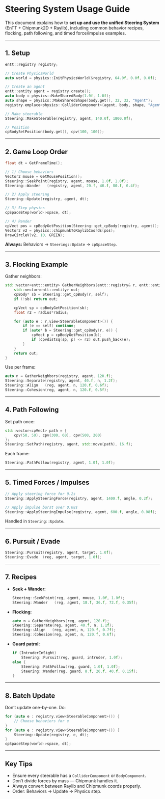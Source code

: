 # Steering System Usage Guide

This document explains how to **set up and use the unified Steering System** (EnTT + Chipmunk2D + Raylib), including common behavior recipes, flocking, path following, and timed force/impulse examples.

---

## 1. Setup

```cpp
entt::registry registry;

// Create PhysicsWorld
auto world = physics::InitPhysicsWorld(&registry, 64.0f, 0.0f, 0.0f);

// Create an agent
entt::entity agent = registry.create();
auto body = physics::MakeSharedBody(1.0f, 1.0f);
auto shape = physics::MakeSharedShape(body.get(), 32, 32, "Agent");
registry.emplace<physics::ColliderComponent>(agent, body, shape, "Agent");

// Make steerable
Steering::MakeSteerable(registry, agent, 140.0f, 1800.0f);

// Position
cpBodySetPosition(body.get(), cpv(100, 100));
```

---

## 2. Game Loop Order

```cpp
float dt = GetFrameTime();

// 1) Choose behaviors
Vector2 mouse = GetMousePosition();
Steering::SeekPoint(registry, agent, mouse, 1.0f, 1.0f);
Steering::Wander   (registry, agent, 20.f, 40.f, 80.f, 0.4f);

// 2) Apply steering
Steering::Update(registry, agent, dt);

// 3) Step physics
cpSpaceStep(world->space, dt);

// 4) Render
cpVect pos = cpBodyGetPosition(Steering::get_cpBody(registry, agent));
Vector2 v2 = physics::chipmunkToRaylibCoords(pos);
DrawCircleV(v2, 10, GREEN);
```

**Always:** Behaviors → `Steering::Update` → `cpSpaceStep`.

---

## 3. Flocking Example

Gather neighbors:

```cpp
std::vector<entt::entity> GatherNeighbors(entt::registry& r, entt::entity self, float radius) {
    std::vector<entt::entity> out;
    cpBody* sb = Steering::get_cpBody(r, self);
    if (!sb) return out;

    cpVect sp = cpBodyGetPosition(sb);
    float r2 = radius*radius;

    for (auto e : r.view<SteerableComponent>()) {
        if (e == self) continue;
        if (auto* b = Steering::get_cpBody(r, e)) {
            cpVect p = cpBodyGetPosition(b);
            if (cpvdistsq(sp, p) <= r2) out.push_back(e);
        }
    }
    return out;
}
```

Use per frame:

```cpp
auto n = GatherNeighbors(registry, agent, 120.f);
Steering::Separate(registry, agent, 40.f, n, 1.2f);
Steering::Align   (reg, agent, n, 120.f, 0.6f);
Steering::Cohesion(reg, agent, n, 120.f, 0.5f);
```

---

## 4. Path Following

Set path once:

```cpp
std::vector<cpVect> path = {
    cpv(50, 50), cpv(300, 60), cpv(500, 200)
};
Steering::SetPath(registry, agent, std::move(path), 16.f);
```

Each frame:

```cpp
Steering::PathFollow(registry, agent, 1.0f, 1.0f);
```

---

## 5. Timed Forces / Impulses

```cpp
// Apply steering force for 0.2s
Steering::ApplySteeringForce(registry, agent, 1400.f, angle, 0.2f);

// Apply impulse burst over 0.08s
Steering::ApplySteeringImpulse(registry, agent, 600.f, angle, 0.08f);
```

Handled in `Steering::Update`.

---

## 6. Pursuit / Evade

```cpp
Steering::Pursuit(registry, agent, target, 1.0f);
Steering::Evade  (reg, agent, target, 1.0f);
```

---

## 7. Recipes

* **Seek + Wander:**

  ```cpp
  Steering::SeekPoint(reg, agent, mouse, 1.0f, 1.0f);
  Steering::Wander   (reg, agent, 18.f, 36.f, 72.f, 0.35f);
  ```

* **Flocking:**

  ```cpp
  auto n = GatherNeighbors(reg, agent, 120.f);
  Steering::Separate(reg, agent, 40.f, n, 1.1f);
  Steering::Align   (reg, agent, n, 120.f, 0.7f);
  Steering::Cohesion(reg, agent, n, 120.f, 0.6f);
  ```

* **Guard patrol:**

  ```cpp
  if (IntruderInSight)
      Steering::Pursuit(reg, guard, intruder, 1.0f);
  else {
      Steering::PathFollow(reg, guard, 1.0f, 1.0f);
      Steering::Wander(reg, guard, 8.f, 20.f, 40.f, 0.15f);
  }
  ```

---

## 8. Batch Update

Don’t update one-by-one. Do:

```cpp
for (auto e : registry.view<SteerableComponent>()) {
    // Choose behaviors for e
}
for (auto e : registry.view<SteerableComponent>()) {
    Steering::Update(registry, e, dt);
}
cpSpaceStep(world->space, dt);
```

---

## Key Tips

* Ensure every steerable has a `ColliderComponent` or `BodyComponent`.
* Don’t divide forces by mass — Chipmunk handles it.
* Always convert between Raylib and Chipmunk coords properly.
* Order: Behaviors → Update → Physics step.

